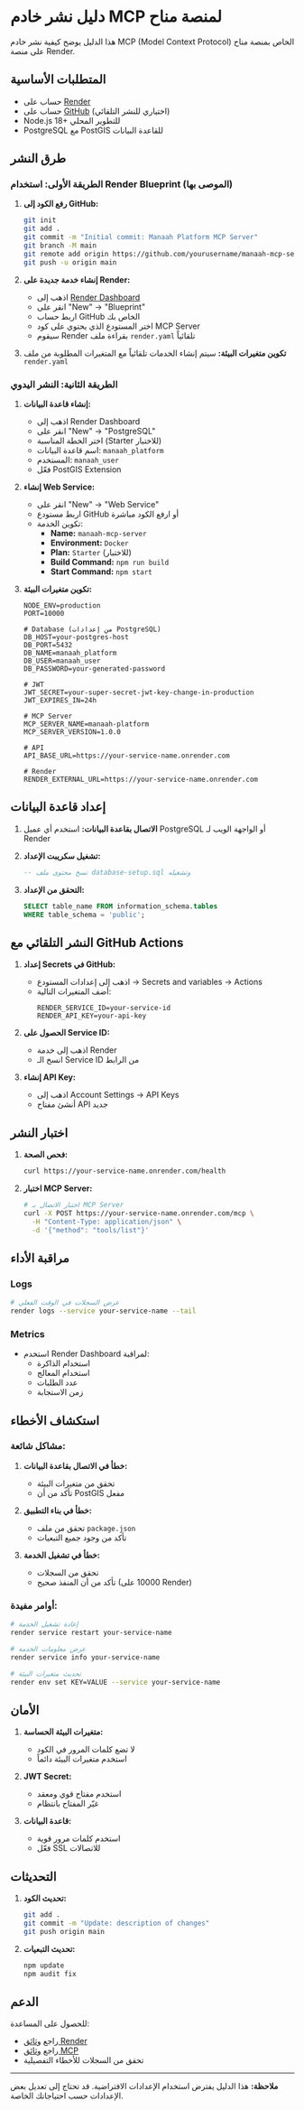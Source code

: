 # دليل نشر خادم MCP لمنصة مناح

هذا الدليل يوضح كيفية نشر خادم MCP (Model Context Protocol) الخاص بمنصة مناح على منصة Render.

## المتطلبات الأساسية

- حساب على [Render](https://render.com)
- حساب على [GitHub](https://github.com) (اختياري للنشر التلقائي)
- Node.js 18+ للتطوير المحلي
- PostgreSQL مع PostGIS للقاعدة البيانات

## طرق النشر

### الطريقة الأولى: استخدام Render Blueprint (الموصى بها)

1. **رفع الكود إلى GitHub:**
   ```bash
   git init
   git add .
   git commit -m "Initial commit: Manaah Platform MCP Server"
   git branch -M main
   git remote add origin https://github.com/yourusername/manaah-mcp-server.git
   git push -u origin main
   ```

2. **إنشاء خدمة جديدة على Render:**
   - اذهب إلى [Render Dashboard](https://dashboard.render.com)
   - انقر على "New" → "Blueprint"
   - اربط حساب GitHub الخاص بك
   - اختر المستودع الذي يحتوي على كود MCP Server
   - سيقوم Render بقراءة ملف `render.yaml` تلقائياً

3. **تكوين متغيرات البيئة:**
   سيتم إنشاء الخدمات تلقائياً مع المتغيرات المطلوبة من ملف `render.yaml`

### الطريقة الثانية: النشر اليدوي

1. **إنشاء قاعدة البيانات:**
   - اذهب إلى Render Dashboard
   - انقر على "New" → "PostgreSQL"
   - اختر الخطة المناسبة (Starter للاختبار)
   - اسم قاعدة البيانات: `manaah_platform`
   - المستخدم: `manaah_user`
   - فعّل PostGIS Extension

2. **إنشاء Web Service:**
   - انقر على "New" → "Web Service"
   - اربط مستودع GitHub أو ارفع الكود مباشرة
   - تكوين الخدمة:
     - **Name:** `manaah-mcp-server`
     - **Environment:** `Docker`
     - **Plan:** `Starter` (للاختبار)
     - **Build Command:** `npm run build`
     - **Start Command:** `npm start`

3. **تكوين متغيرات البيئة:**
   ```
   NODE_ENV=production
   PORT=10000
   
   # Database (من إعدادات PostgreSQL)
   DB_HOST=your-postgres-host
   DB_PORT=5432
   DB_NAME=manaah_platform
   DB_USER=manaah_user
   DB_PASSWORD=your-generated-password
   
   # JWT
   JWT_SECRET=your-super-secret-jwt-key-change-in-production
   JWT_EXPIRES_IN=24h
   
   # MCP Server
   MCP_SERVER_NAME=manaah-platform
   MCP_SERVER_VERSION=1.0.0
   
   # API
   API_BASE_URL=https://your-service-name.onrender.com
   
   # Render
   RENDER_EXTERNAL_URL=https://your-service-name.onrender.com
   ```

## إعداد قاعدة البيانات

1. **الاتصال بقاعدة البيانات:**
   استخدم أي عميل PostgreSQL أو الواجهة الويب لـ Render

2. **تشغيل سكريبت الإعداد:**
   ```sql
   -- نسخ محتوى ملف database-setup.sql وتشغيله
   ```

3. **التحقق من الإعداد:**
   ```sql
   SELECT table_name FROM information_schema.tables 
   WHERE table_schema = 'public';
   ```

## النشر التلقائي مع GitHub Actions

1. **إعداد Secrets في GitHub:**
   - اذهب إلى إعدادات المستودع → Secrets and variables → Actions
   - أضف المتغيرات التالية:
     ```
     RENDER_SERVICE_ID=your-service-id
     RENDER_API_KEY=your-api-key
     ```

2. **الحصول على Service ID:**
   - اذهب إلى خدمة Render
   - انسخ الـ Service ID من الرابط

3. **إنشاء API Key:**
   - اذهب إلى Account Settings → API Keys
   - أنشئ مفتاح API جديد

## اختبار النشر

1. **فحص الصحة:**
   ```bash
   curl https://your-service-name.onrender.com/health
   ```

2. **اختبار MCP Server:**
   ```bash
   # اختبار الاتصال بـ MCP Server
   curl -X POST https://your-service-name.onrender.com/mcp \
     -H "Content-Type: application/json" \
     -d '{"method": "tools/list"}'
   ```

## مراقبة الأداء

### Logs
```bash
# عرض السجلات في الوقت الفعلي
render logs --service your-service-name --tail
```

### Metrics
- استخدم Render Dashboard لمراقبة:
  - استخدام الذاكرة
  - استخدام المعالج
  - عدد الطلبات
  - زمن الاستجابة

## استكشاف الأخطاء

### مشاكل شائعة:

1. **خطأ في الاتصال بقاعدة البيانات:**
   - تحقق من متغيرات البيئة
   - تأكد من أن PostGIS مفعل

2. **خطأ في بناء التطبيق:**
   - تحقق من ملف `package.json`
   - تأكد من وجود جميع التبعيات

3. **خطأ في تشغيل الخدمة:**
   - تحقق من السجلات
   - تأكد من أن المنفذ صحيح (10000 على Render)

### أوامر مفيدة:

```bash
# إعادة تشغيل الخدمة
render service restart your-service-name

# عرض معلومات الخدمة
render service info your-service-name

# تحديث متغيرات البيئة
render env set KEY=VALUE --service your-service-name
```

## الأمان

1. **متغيرات البيئة الحساسة:**
   - لا تضع كلمات المرور في الكود
   - استخدم متغيرات البيئة دائماً

2. **JWT Secret:**
   - استخدم مفتاح قوي ومعقد
   - غيّر المفتاح بانتظام

3. **قاعدة البيانات:**
   - استخدم كلمات مرور قوية
   - فعّل SSL للاتصالات

## التحديثات

1. **تحديث الكود:**
   ```bash
   git add .
   git commit -m "Update: description of changes"
   git push origin main
   ```

2. **تحديث التبعيات:**
   ```bash
   npm update
   npm audit fix
   ```

## الدعم

للحصول على المساعدة:
- راجع [وثائق Render](https://render.com/docs)
- راجع [وثائق MCP](https://modelcontextprotocol.io/docs)
- تحقق من السجلات للأخطاء التفصيلية

---

**ملاحظة:** هذا الدليل يفترض استخدام الإعدادات الافتراضية. قد تحتاج إلى تعديل بعض الإعدادات حسب احتياجاتك الخاصة.